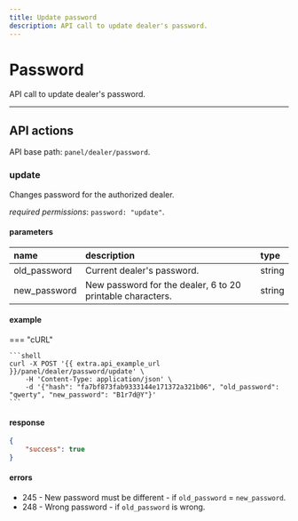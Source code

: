 ```yaml
---
title: Update password
description: API call to update dealer's password.
---
```


# Password

API call to update dealer's password.

***

## API actions

API base path: `panel/dealer/password`.

### update

Changes password for the authorized dealer. 

*required permissions*: `password: "update"`.

#### parameters

| name | description | type|
| :------ | :------ | :----- |
| old_password | Current dealer's password. | string |
| new_password | New password for the dealer, 6 to 20 printable characters. | string |

#### example

=== "cURL"

    ```shell
    curl -X POST '{{ extra.api_example_url }}/panel/dealer/password/update' \
        -H 'Content-Type: application/json' \
        -d '{"hash": "fa7bf873fab9333144e171372a321b06", "old_password": "qwerty", "new_password": "B1r7d@Y"}'
    ```

#### response

```json
{
    "success": true
}
```

#### errors

* 245 - New password must be different - if `old_password` = `new_password`.
* 248 - Wrong password - if `old_password` is wrong.